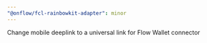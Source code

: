 ```yaml
---
"@onflow/fcl-rainbowkit-adapter": minor
---
```


Change mobile deeplink to a universal link for Flow Wallet connector
